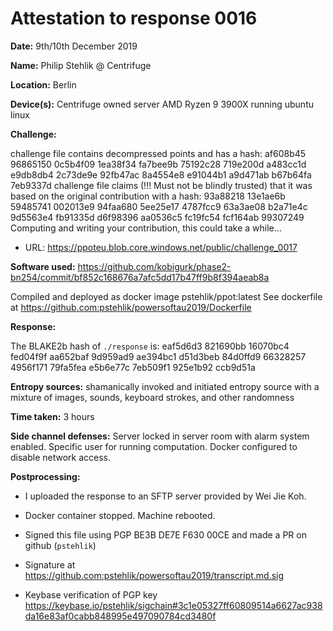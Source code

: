 Attestation to response 0016
============================

**Date:** 9th/10th December 2019

**Name:** Philip Stehlik @ Centrifuge

**Location:** Berlin

**Device(s):** Centrifuge owned server AMD Ryzen 9 3900X running ubuntu linux

**Challenge:**

challenge file contains decompressed points and has a hash:
        af608b45 96865150 0c5b4f09 1ea38f34
        fa7bee9b 75192c28 719e200d a483cc1d
        e9db8db4 2c73de9e 92fb47ac 8a4554e8
        e91044b1 a9d471ab b67b64fa 7eb9337d
challenge file claims (!!! Must not be blindly trusted) that it was based on the original contribution with a hash:
        93a88218 13e1ae6b 59485741 002013e9
        94faa680 5ee25e17 4787fcc9 63a3ae08
        b2a71e4c 9d5563e4 fb91335d d6f98396
        aa0536c5 fc19fc54 fcf164ab 99307249
Computing and writing your contribution, this could take a while...

- URL:     https://ppoteu.blob.core.windows.net/public/challenge_0017

**Software used:** https://github.com/kobigurk/phase2-bn254/commit/bf852c168676a7afc5dd17b47ff9b8f394aeab8a

Compiled and deployed as docker image pstehlik/ppot:latest 
See dockerfile at https://github.com:pstehlik/powersoftau2019/Dockerfile

**Response:**

The BLAKE2b hash of `./response` is:
        eaf5d6d3 821690bb 16070bc4 fed04f9f
        aa652baf 9d959ad9 ae394bc1 d51d3beb
        84d0ffd9 66328257 4956f171 79fa5fea
        e5b6e77c 7eb509f1 925e1b92 ccb9d51a

**Entropy sources:** shamanically invoked and initiated entropy source with a mixture of images, sounds, keyboard strokes, and other randomness

**Time taken:** 3 hours

**Side channel defenses:** Server locked in server room with alarm system enabled. Specific user for running computation. Docker configured to disable network access.

**Postprocessing:**

- I uploaded the response to an SFTP server provided by Wei Jie Koh.

- Docker container stopped. Machine rebooted.

- Signed this file using PGP BE3B DE7E F630 00CE and made a PR on github (`pstehlik`)

- Signature at https://github.com:pstehlik/powersoftau2019/transcript.md.sig

- Keybase verification of PGP key https://keybase.io/pstehlik/sigchain#3c1e05327ff60809514a6627ac938da16e83af0cabb848995e497090784cd3480f
